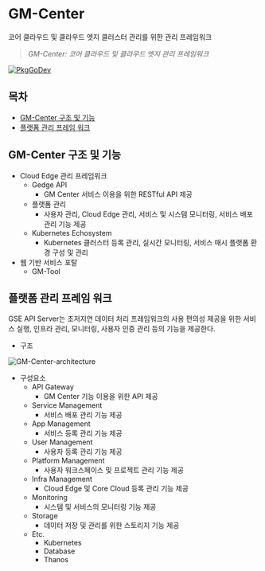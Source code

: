 # GM-Center
코어 클라우드 및 클라우드 엣지 클러스터 관리를 위한 관리 프레임워크

> *GM-Center: 코어 클라우드 및 클라우드 엣지 관리 프레임워크*

[![PkgGoDev](https://pkg.go.dev/badge/golang.org/x/tools)](https://pkg.go.dev/golang.org/x/tools)


## 목차
- [GM-Center 구조 및 기능](https://github.com/gedge-platform/gm-center/blob/develop/README.md)
- [플랫폼 관리 프레임 워크](https://github.com/gedge-platform/gm-center/blob/develop/README.md)


## GM-Center 구조 및 기능


- Cloud Edge 관리 프레임워크
  - Gedge API
    - GM Center 서비스 이용을 위한 RESTful API 제공 
  - 플랫폼 관리
    - 사용자 관리, Cloud Edge 관리, 서비스 및 시스템 모니터링, 서비스 배포 관리 기능 제공
  - Kubernetes Echosystem
    - Kubernetes 클러스터 등록 관리, 실시간 모니터링, 서비스 매시 플랫폼 환경 구성 및 관리
- 웹 기반 서비스 포탈
  - GM-Tool



## 플랫폼 관리 프레임 워크

GSE API Server는 초저지연 데이터 처리 프레임워크의 사용 편의성 제공을 위한 서비스 실행, 인프라 관리, 모니터링, 사용자 인증 관리 등의 기능을 제공한다.

- 구조

![GM-Center-architecture](https://github.com/gedge-platform/gm-center/blob/develop/imgs/01_architecture.png)


- 구성요소
  - API Gateway
    - GM Center 기능 이용을 위한 API 제공
  - Service Management
    - 서비스 배포 관리 기능 제공
  - App Management
    - 서비스 등록 관리 기능 제공
  - User Management
    - 사용자 등록 관리 기능 제공
  - Platform Management
    - 사용자 워크스페이스 및 프로젝트 관리 기능 제공
  - Infra Management
    - Cloud Edge 및 Core Cloud 등록 관리 기능 제공
  - Monitoring
    - 시스템 및 서비스의 모니터링 기능 제공
  - Storage
    - 데이터 저장 및 관리를 위한 스토리지 기능 제공
  - Etc.
    - Kubernetes
    - Database
    - Thanos
